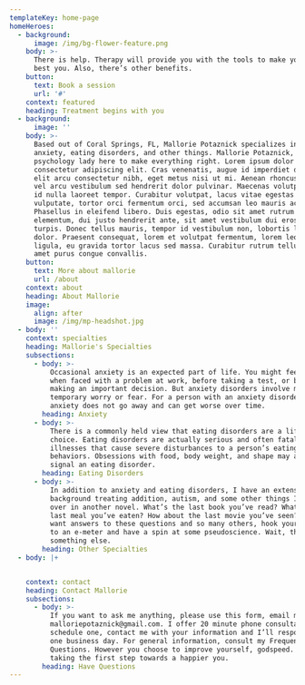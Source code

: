 ```yaml
---
templateKey: home-page
homeHeroes:
  - background:
      image: /img/bg-flower-feature.png
    body: >-
      There is help. Therapy will provide you with the tools to make you the
      best you. Also, there’s other benefits.
    button:
      text: Book a session
      url: '#'
    context: featured
    heading: Treatment begins with you
  - background:
      image: ''
    body: >-
      Based out of Coral Springs, FL, Mallorie Potaznick specializes in treating
      anxiety, eating disorders, and other things. Mallorie Potaznick, LMHC is a
      psychology lady here to make everything right. Lorem ipsum dolor sit amet
      consectetur adipiscing elit. Cras venenatis, augue id imperdiet dignissim,
      elit arcu consectetur nibh, eget metus nisi ut mi. Aenean rhoncus magna
      vel arcu vestibulum sed hendrerit dolor pulvinar. Maecenas volutpat sapien
      id nulla laoreet tempor. Curabitur volutpat, lacus vitae egestas
      vulputate, tortor orci fermentum orci, sed accumsan leo mauris ac enim.
      Phasellus in eleifend libero. Duis egestas, odio sit amet rutrum
      elementum, dui justo hendrerit ante, sit amet vestibulum dui eros eget
      turpis. Donec tellus mauris, tempor id vestibulum non, lobortis lobortis
      dolor. Praesent consequat, lorem et volutpat fermentum, lorem leo faucibus
      ligula, eu gravida tortor lacus sed massa. Curabitur rutrum tellus sit
      amet purus congue convallis.
    button:
      text: More about mallorie
      url: /about
    context: about
    heading: About Mallorie
    image:
      align: after
      image: /img/mp-headshot.jpg
  - body: ''
    context: specialties
    heading: Mallorie's Specialties
    subsections:
      - body: >-
          Occasional anxiety is an expected part of life. You might feel anxious
          when faced with a problem at work, before taking a test, or before
          making an important decision. But anxiety disorders involve more than
          temporary worry or fear. For a person with an anxiety disorder, the
          anxiety does not go away and can get worse over time.
        heading: Anxiety
      - body: >-
          There is a commonly held view that eating disorders are a lifestyle
          choice. Eating disorders are actually serious and often fatal
          illnesses that cause severe disturbances to a person’s eating
          behaviors. Obsessions with food, body weight, and shape may also
          signal an eating disorder.
        heading: Eating Disorders
      - body: >-
          In addition to anxiety and eating disorders, I have an extensive
          background treating addition, autism, and some other things I’ll go
          over in another novel. What’s the last book you’ve read? What’s the
          last meal you’ve eaten? How about the last movie you’ve seen? If you
          want answers to these questions and so many others, hook yourself up
          to an e-meter and have a spin at some pseudoscience. Wait, that’s
          something else.
        heading: Other Specialties
  - body: |+


    context: contact
    heading: Contact Mallorie
    subsections:
      - body: >-
          If you want to ask me anything, please use this form, email me at
          malloriepotaznick@gmail.com. I offer 20 minute phone consultations. To
          schedule one, contact me with your information and I’ll respond within
          one business day. For general information, consult my Frequently Asked
          Questions. However you choose to improve yourself, godspeed. You’re
          taking the first step towards a happier you.
        heading: Have Questions
---
```


